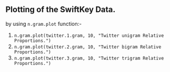 ## Plotting of the SwiftKey Data.
by using ```n.gram.plot``` function:-

1. ```n.gram.plot(twitter.1.gram, 10, "Twitter unigram Relative Proportions.")```
2. ```n.gram.plot(twitter.2.gram, 10, "Twitter bigram Relative Proportions.")```
3. ```n.gram.plot(twitter.3.gram, 10, "Twitter trigram Relative Proportions.")```
